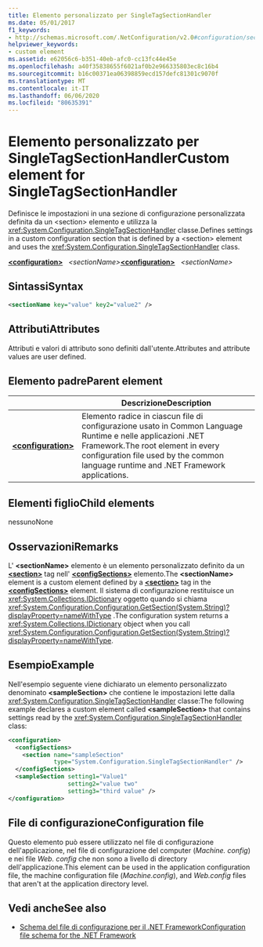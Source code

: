 ```yaml
---
title: Elemento personalizzato per SingleTagSectionHandler
ms.date: 05/01/2017
f1_keywords:
- http://schemas.microsoft.com/.NetConfiguration/v2.0#configuration/sectionName
helpviewer_keywords:
- custom element
ms.assetid: e62056c6-b351-40eb-afc0-cc13fc44e45e
ms.openlocfilehash: a40f35838655f6021af0b2e966335803ec8c16b4
ms.sourcegitcommit: b16c00371ea06398859ecd157defc81301c9070f
ms.translationtype: MT
ms.contentlocale: it-IT
ms.lasthandoff: 06/06/2020
ms.locfileid: "80635391"
---
```

# <a name="custom-element-for-singletagsectionhandler"></a><span data-ttu-id="68a49-102">Elemento personalizzato per SingleTagSectionHandler</span><span class="sxs-lookup"><span data-stu-id="68a49-102">Custom element for SingleTagSectionHandler</span></span>

<span data-ttu-id="68a49-103">Definisce le impostazioni in una sezione di configurazione personalizzata definita da un \<section> elemento e utilizza la <xref:System.Configuration.SingleTagSectionHandler> classe.</span><span class="sxs-lookup"><span data-stu-id="68a49-103">Defines settings in a custom configuration section that is defined by a \<section> element and uses the <xref:System.Configuration.SingleTagSectionHandler> class.</span></span>

<span data-ttu-id="68a49-104">[**\<configuration>**](configuration-element.md) &nbsp;&nbsp;*\<sectionName>*</span><span class="sxs-lookup"><span data-stu-id="68a49-104">[**\<configuration>**](configuration-element.md) &nbsp;&nbsp;*\<sectionName>*</span></span>

## <a name="syntax"></a><span data-ttu-id="68a49-105">Sintassi</span><span class="sxs-lookup"><span data-stu-id="68a49-105">Syntax</span></span>

```xml
<sectionName key="value" key2="value2" />
```

## <a name="attributes"></a><span data-ttu-id="68a49-106">Attributi</span><span class="sxs-lookup"><span data-stu-id="68a49-106">Attributes</span></span>

<span data-ttu-id="68a49-107">Attributi e valori di attributo sono definiti dall'utente.</span><span class="sxs-lookup"><span data-stu-id="68a49-107">Attributes and attribute values are user defined.</span></span>

## <a name="parent-element"></a><span data-ttu-id="68a49-108">Elemento padre</span><span class="sxs-lookup"><span data-stu-id="68a49-108">Parent element</span></span>

|     | <span data-ttu-id="68a49-109">Descrizione</span><span class="sxs-lookup"><span data-stu-id="68a49-109">Description</span></span> |
| --- | ----------- |
| [**\<configuration>**](configuration-element.md) | <span data-ttu-id="68a49-110">Elemento radice in ciascun file di configurazione usato in Common Language Runtime e nelle applicazioni .NET Framework.</span><span class="sxs-lookup"><span data-stu-id="68a49-110">The root element in every configuration file used by the common language runtime and .NET Framework applications.</span></span> |

## <a name="child-elements"></a><span data-ttu-id="68a49-111">Elementi figlio</span><span class="sxs-lookup"><span data-stu-id="68a49-111">Child elements</span></span>

<span data-ttu-id="68a49-112">nessuno</span><span class="sxs-lookup"><span data-stu-id="68a49-112">None</span></span>

## <a name="remarks"></a><span data-ttu-id="68a49-113">Osservazioni</span><span class="sxs-lookup"><span data-stu-id="68a49-113">Remarks</span></span>

<span data-ttu-id="68a49-114">L' **\<sectionName>** elemento è un elemento personalizzato definito da un [**\<section>**](section-element.md) tag nell' [**\<configSections>**](configsections-element-for-configuration.md) elemento.</span><span class="sxs-lookup"><span data-stu-id="68a49-114">The **\<sectionName>** element is a custom element defined by a [**\<section>**](section-element.md) tag in the [**\<configSections>**](configsections-element-for-configuration.md) element.</span></span> <span data-ttu-id="68a49-115">Il sistema di configurazione restituisce un <xref:System.Collections.IDictionary> oggetto quando si chiama <xref:System.Configuration.Configuration.GetSection(System.String)?displayProperty=nameWithType> .</span><span class="sxs-lookup"><span data-stu-id="68a49-115">The configuration system returns a <xref:System.Collections.IDictionary> object when you call <xref:System.Configuration.Configuration.GetSection(System.String)?displayProperty=nameWithType>.</span></span>

## <a name="example"></a><span data-ttu-id="68a49-116">Esempio</span><span class="sxs-lookup"><span data-stu-id="68a49-116">Example</span></span>

<span data-ttu-id="68a49-117">Nell'esempio seguente viene dichiarato un elemento personalizzato denominato **\<sampleSection>** che contiene le impostazioni lette dalla <xref:System.Configuration.SingleTagSectionHandler> classe:</span><span class="sxs-lookup"><span data-stu-id="68a49-117">The following example declares a custom element called **\<sampleSection>** that contains settings read by the <xref:System.Configuration.SingleTagSectionHandler> class:</span></span>

```xml
<configuration>
  <configSections>
    <section name="sampleSection"
             type="System.Configuration.SingleTagSectionHandler" />
  </configSections>
  <sampleSection setting1="Value1"
                 setting2="value two"
                 setting3="third value" />
</configuration>
```

## <a name="configuration-file"></a><span data-ttu-id="68a49-118">File di configurazione</span><span class="sxs-lookup"><span data-stu-id="68a49-118">Configuration file</span></span>

<span data-ttu-id="68a49-119">Questo elemento può essere utilizzato nel file di configurazione dell'applicazione, nel file di configurazione del computer (*Machine. config*) e nei file *Web. config* che non sono a livello di directory dell'applicazione.</span><span class="sxs-lookup"><span data-stu-id="68a49-119">This element can be used in the application configuration file, the machine configuration file (*Machine.config*), and *Web.config* files that aren't at the application directory level.</span></span>

## <a name="see-also"></a><span data-ttu-id="68a49-120">Vedi anche</span><span class="sxs-lookup"><span data-stu-id="68a49-120">See also</span></span>

- [<span data-ttu-id="68a49-121">Schema del file di configurazione per il .NET Framework</span><span class="sxs-lookup"><span data-stu-id="68a49-121">Configuration file schema for the .NET Framework</span></span>](index.md)
